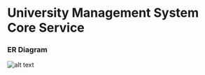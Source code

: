 # University Management System Core Service
### ER Diagram
![alt text](https://i.ibb.co/H4DDVRw/module-43-drawio.png)

